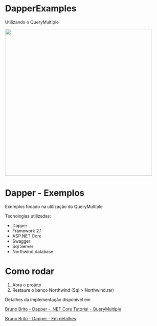 # DapperExamples
Utilizando o QueryMultiple

<img src="https://www.brunobrito.net.br/content/images/2018/07/capa-dapper.jpg" width="480" />

# Dapper - Exemplos

Exemplos focado na utilização do QueryMultiple

Tecnologias utilizadas:

* Dapper
* Framework 2.1
* ASP.NET Core
* Swagger
* Sql Server
* Northwind database

# Como rodar

1. Abra o projeto
2. Restaure o banco Northwind (Sql > Northwind.rar)


Detalhes da implementação disponivel em

[Bruno Brito - Dapper - .NET Core Tutorial - QueryMultiple](https://www.brunobrito.net.br/dapper-tutorial-i/)

[Bruno Brito - Dapper - Em detalhes](https://www.brunobrito.net.br/dapper-em-detalhes/)

